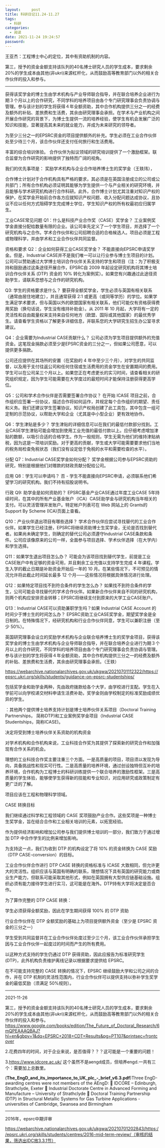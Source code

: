 ```yaml
---
layout:     post
title: 科研日记11.24-11.27
tags:
  - 科研
categories:
  - 阅读
date: 2021-11-24 19:24:57
password:
---
```


王亚杰：工程博士中心的定位，其中有资助机制的内容。

第三，授予的资金金额支持该队列的40名博士研究人员的学生成本，要求剩余20%的学生成本由其他(非ukri)来源杠杆化，从而鼓励高等教育部门以外的相关合作伙伴的投入和参与。

---

获得该奖学金的博士生由学术机构与产业导师联合指导，并在联合培养企业进行为期３个月以上的合作研究，不同学科的培养项目由各个专门研究理事会负责协调与管理。参与该计划的学生将获得４年全额资助，其中合作机构提供三分之一的经费及额外的补贴、差旅费和生活费，其余由研究理事会承担。在学术与产业机构之间开展合作研究的背景下，为博士生提供一流的培养经验，使学生有机会发展广泛的知识和技能，显著提高其未来的就业能力，并成为未来研究的领导者。

为至少三分之一的EPSRC资金的项目提供额外的补充。学生必须在工业合作伙伴处至少待三个月，该合作伙伴还支付任何旅行和生活费用。




丰富的综合培训体验。
合作伙伴为拟议领域的研究培训提供了一个激励框架。联合监督为合作研究的影响提供了独特而广阔的视角。




我们的优先事项是：
奖励学术机构与企业合作培养博士生的奖学金（王轶玮），


合作博士计划对于合作机构具有严格的要求，其必须是在英国注册成立的公司或公共部门；所有合作机构必须证明其能够为学生提供一个与产业相关的研究环境，并且能够与学术研究机构进行合作科研。此外，合作博士计划尤其注重对知识产权的保护，在奖学金开始前合作各方应就知识产权问题、收入分配问题达成协议，且协议不应以任何方式阻碍学生完成博士学位，学生知识产权的所有权最初应归属学生。



工业CASE常见问题
Q1：什么是科技产业合作奖（CASE）奖学金？
工业案例奖学金直接分配给数量有限的企业。该公司率先定义了一个学生项目，并选择了一个研究机构与之合作。学术合作伙伴和公司招聘合适的合格候选人。项目必须是工程或物理科学，并由学术和工业合作伙伴共同监督。

资格和要求
Q2：企业如何获得工业CASE奖学金？
不能直接向EPSRC申请奖学金。但是，Industrial CASE并不是我们唯一可以让行业参与博士生项目的计划。公司可以赞助通过大学博士培训合作伙伴关系支持的学生和项目（注：为了积极支持和鼓励通过这条途径开展合作，EPSRC自 2009 年起设定研究机构将其博士培训合作伙伴关系 (DTP) 资金的 10% 转化为案例奖）。如果您有兴趣通过此途径资助学生，请联系您想与之合作的研究机构。

Q3: 学生的资格要求是什么？
要获得全额奖学金，学生必须与英国有相关联系（通常由居住地建立），并且通常获得 2:1 或更高（或同等学历）的学位。如果学生满足学术要求，但与英国以外的欧盟国家有相关联系，他们可能仅有资格获得费用奖励（换句话说，学生没有维持补助金）。从 2011 年 10 月起，大学将有一定的灵活性和自由裁量权来支持来自任何地方（欧盟、国际或其他国家）的最优秀学生。请查看学生资格以了解更多详细信息，并联系您的大学研究生招生办公室寻求建议。

Q4：企业需要为Industrial CASE贡献什么？
公司必须为学生项目提供额外的充值资金。这笔现金捐款必须至少是EPSRC资金的三分之一，但如果公司愿意，可以提供更多捐款。

公司还应提供在其场所的安置（在奖励的 4 年中至少三个月），对学生的共同监督，以及用于支付往返公司和任何住宿或生活费用的资金学生在安置期间的费用。学生可以在公司呆三个月以上。如果您正在考虑更长的实习时间，请查看相关的研究组织规定，因为学生可能需要在大学度过的最短时间才能保持注册获得更高学位。

Q5：公司和学术合作伙伴是否需要签署合作协议？
在开始 ICASE 项目之前，合作组织应签署一份协议，描述合作将如何运作，并规定每个合作组织的期望、责任和义务。我们还建议学生签署协议。知识产权局创建了此工具包，其中包含一组可定制的示范协议，以帮助大学和企业（尤其是中小型企业）更有效地协作。

Q6：学生津贴是多少？
学生津贴的详细信息可以在我们的最低付款部分找到。工业CASE学生津贴可能会增加到使用工业充值的最低付款以上。应仔细考虑增加津贴的数额，以吸引合适的合格学生。作为一般规则，学生无需为他们的维持津贴纳税，因为这是一项培训奖励。对于更高的贡献，学生或大学可能需要要求他们当地的税务局检查免税状态（我们没有设定低于免税的水平和需要检查的水平）。

分配
Q7：Industrial CASE奖学金如何分配？
奖学金根据公司参与EPSRC资助的研究，特别是根据他们对赠款的财政贡献分配给公司。

应用
Q8：学生可以申请吗？
否 - 学生不能直接向EPSRC申请，必须联系他们希望学习的研究机构。我们不持有招股说明书。

行政
Q9: 助学金是如何资助的？
EPSRC基金产业CASE通过年度工业CASE 5年持续时间，在其中的所有产业基金账户（ICA）CASE助学金与研究机构当年相关的支付。可以灵活管理并发账户。特定帐户列表可在 Web 网站上的 Grants的Support By Scheme (ICA)页面上查看。

Q10：产业伙伴退出项目有哪些选择？
学术合作伙伴应尝试寻找替代的工业合作伙伴。如果学生已经注册，EPSRC将继续资助博士生奖学金，无论是否找到替代者。如果尚未确定学生，则确定的替代公司必须遵守Industrial CASE条款和条件。公司应该像原来的公司一样，全面参与项目选择、学术伙伴选择（在大学内）和学生选择。

Q11：如果学生退出项目怎么办？
可能会为该项目找到替代学生，前提是工业CASE账户中有足够的资金可用，并且剩余工业充值以支持学生完成 4 年课程。学生入学的截止日期是补助资金开始后一年的 10 月。在某些情况下，不可预见的情况允许将此截止时间延长最多 12 个月——这些情况将根据具体情况进行处理。

Q12：如果特定项目找不到符合条件的学生怎么办？
如果找不到符合条件的学生，公司可能会寻找替代的学术合作伙伴。如果新合作伙伴来自不同的研究机构，则两个机构应安排资金转移；EPSRC将继续支付到原来的大学工业CASE账户。

Q13：Industrial CASE可以资助兼职学生吗？如果 Industrial CASE Account 的时间少于博士生的时间怎么办？
EPSRC资助工业CASE奖学金，期望奖学金是全日制的。在特殊情况下，经研究机构和行业合作伙伴同意，学生可以兼职注册（至少 50%）。

英国研究理事会设立的奖励学术机构与企业联合培养博士生的奖学金项目，获得该奖学金的博士生由学术机构与企业导师联合指导，并在联合培养企业进行为期３个月以上的合作研究，不同学科的培养项目由各个专门研究理事会负责协调与管理。参与该计划的学生将获得４年全额资助，其中合作机构提供三分之一的经费及额外的补贴、差旅费和生活费，其余由研究理事会承担。（王轶）

https://webarchive.nationalarchives.gov.uk/ukgwa/20210701112322/https://epsrc.ukri.org/skills/students/guidance-on-epsrc-studentships/

包括奖学金和助学金两种，先由政府拨款给各个大学，由学校进行支配。学生在入学前可以向学校递交材料申请生活费补助，奖学金则由学校制定的标准奖励成绩优异的学生。

：其他两个提供博士培养支持计划是博士培养伙伴关系项目（Doctoral Training Partnerships，
简称DTP)和工业案例奖学金项目（Industrial CASE Studentships，简称ICASE)。

 

决定将受到博士培养伙伴关系资助的机构资金

 

 

 

对学术机构和合作机构来说，工业科技合作奖为其提供了探索新的研究合作和加强现有合作关系的机会。

理想的工业科技合作奖主要注重三个方面。一是高质量的项目，项目须以发现为导向，具备挑战性和现实可行性。二是高质量的培养环境，通过创设独特但互补的培养环境，合作机构为工程博士的科研训练提供一个联合培养的激励性框架。三是高质量的学生体验，能够使学生获得新的技能和专业知识，对应用研究或政策制定有更广泛的了解。

项目应该在工程和物理科学领域。

 

CASE 转换目标

我们继续通过科学和工程领域的 CASE 奖项鼓励产业合作。这些奖项是一种博士生奖学金，旨在结合合作和工业相关培训的元素，以拓宽经验。

 

作为提供经济影响和增加公司参与我们提供博士培训的一部分，我们致力于通过增加 DTP 中合作学生的比例来增加影响。

 

为支持这一点，我们为收到 DTP 的机构设定了将 10% 的资金转换为 CASE 奖励（DTP CASE-conversion）的目标。

 

工业合作伙伴合作进行 DTP CASE 转换的资格标准与 ICASE 大致相同，但允许更大的灵活性。组织应该与英国有明确的联系，理想情况下具有英国的研究能力或商业生产能力，但联系可能采取其他形式，例如在英国拥有大型供应链基础设施。组织必须有能力接待学生进行实习，这可能是在海外。DTP持有大学将决定是否合作。

 

为了算作完整的 DTP CASE 转换：

 

学生必须获得全额奖励，因此在学生期间获得 100% 的 DTP 资助

行业合作伙伴在 DTP 全额奖励的基础上为项目提供额外资金（至少是 EPSRC 资金的三分之一）

学生受到共同监督并在工业合作伙伴处度过至少三个月，该工业合作伙伴承担学生因与工业合作伙伴一起度过的时间而产生的所有费用。

以这种方式支持的学生仍通过 DTP 获得资助，因此应报告为标准研究学生 (DTP)，此外机构负责维护离线记录以根据要求提供给 EPSRC。

 

在不可能支持完整的 CASE 转换的情况下，EPSRC 继续鼓励大学和公司之间的合作，并在 DTP 机制的灵活性范围内，行业合作伙伴可以提供支持以弥补学生奖学金的最低奖励（须满足 50%规则）。

---

 2021-11-26

第三，授予的资金金额支持该队列的40名博士研究人员的学生成本，要求剩余20%的学生成本由其他(非ukri)来源杠杆化，从而鼓励高等教育部门以外的相关合作伙伴的投入和参与。https://www.google.com/books/edition/The_Future_of_Doctoral_Research/6mQPEAAAQBAJ?hl=en&gbpv=1&dq=EPSRC+2018+CDT+Results&pg=PT107&printsec=frontcover

2.花费四年的时间，对于企业来说，是否值得？？？这可能是一个重要的问题！

3.https://www.idcore.ac.uk/ 这个虽然不是aengd成员，但培养engd.一共有三个：需要加上总数里。

(**The_EngD_and_its_importance_to_UK_plc_-_brief_v6.3.pdf**)Three EngD-awarding centres were not members of the AEngD:
 IDCORE – Edinburgh, Strathclyde, Exeter
 Industrial Doctorate Centre in Advanced Forming and Manufacture – University of
Strathclyde
 Doctoral Training Partnership (DTP) in Structural Metallic Systems for Gas Turbine
Applications - universities of Cambridge, Swansea and Birmingham

---

2016年，epsrc中期评审

https://webarchive.nationalarchives.gov.uk/ukgwa/20210701202843/https://epsrc.ukri.org/skills/students/centres/2016-mid-term-review/（审核的结果，筛选出IDC放3.3.1节）
